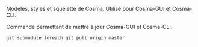 Modèles, styles et squelette de Cosma.
Utilisé pour Cosma-GUI et Cosma-CLI.

Commande permettant de mettre à jour Cosma-GUI et Cosma-CLI..

```
git submodule foreach git pull origin master
```